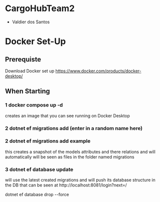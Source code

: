# CargoHubTeam2


- Valdier dos Santos

# Docker Set-Up
## Prerequiste
Download Docker set up https://www.docker.com/products/docker-desktop/

## When Starting
### 1 docker compose up -d  
creates an image that you can see running on Docker Desktop 
### 2 dotnet ef migrations add (enter in a random name here)
### 2 dotnet ef migrations add example
this creates a snapshot of the models attributes and there relations and will automatically will be seen as files in the folder named migrations
### 3 dotnet ef database update 
will use the latest created migrations and will push its database structure in the DB that can be seen at http://localhost:8081/login?next=/

dotnet ef database drop --force
